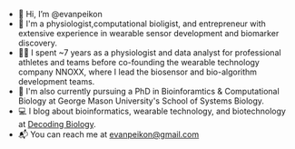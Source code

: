 - 👋 Hi, I’m @evanpeikon
- 🧪 I'm a physiologist,computational bioligist, and entrepreneur with extensive experience in wearable sensor development and biomarker discovery.
- 🏋️‍♂️ I spent ~7 years as a physiologist and data analyst for professional athletes and teams before co-founding the wearable technology company NNOXX, where I lead the biosensor and bio-algorithm development teams. 
- 🧬 I'm also currently pursuing a PhD in Bioinforamtics & Computational Biology at George Mason University's School of Systems Biology.
- 💻 I blog about bioinformatics, wearable technology, and biotechnology at [Decoding Biology](https://decodingbiology.substack.com ).
- 📬 You can reach me at evanpeikon@gmail.com

<!---
evanpeikon/evanpeikon is a ✨ special ✨ repository because its `README.md` (this file) appears on your GitHub profile.
You can click the Preview link to take a look at your changes.
--->

